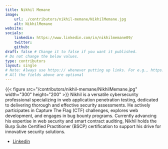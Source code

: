 ```yaml
---
title: Nikhil Memane
image: 
    url: ./contributors/nikhil-memane/NikhilMemane.jpg
    alt: NikhilMemane
website: 
socials:
    linkedin: https://www.linkedin.com/in/nikhilmemane09/
    twitter: 
    github: 
draft: false # Change it to false if you want it published.
# Do not change the below values.
type: contributors
layout: single
# Note: Always use https:// whenever putting up links. For e.g., https://payatu.com
# All the fields above are optional
---
```

{{< figure src="/contributors/nikhil-memane/NikhilMemane.jpg" width="300" height="200" >}}
Nikhil is a versatile cybersecurity professional specializing in web application penetration testing, dedicated to delivering thorough and effective security assessments. He actively participates in Capture The Flag (CTF) challenges, explores web development, and engages in bug bounty programs. Currently advancing his expertise in web security and smart contract auditing, Nikhil holds the Burp Suite Certified Practitioner (BSCP) certification to support his drive for innovative security solutions.
- [Linkedin](https://www.linkedin.com/in/nikhilmemane09/)
